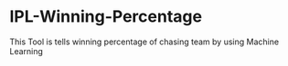 # IPL-Winning-Percentage
This Tool is tells winning percentage  of chasing team by using Machine Learning

